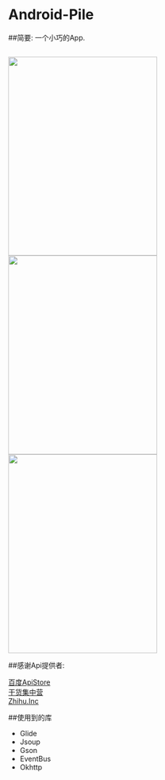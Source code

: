 # Android-Pile
##简要:
  一个小巧的App.
##  
 <image  src="https://github.com/fromten/Android-Pile/blob/master/phonescreen2.png" width=300 height=400/>
 <image  src="https://github.com/fromten/Android-Pile/blob/master/device-2016-07-11-234604.png" width=300 height=400/>
 <image  src="https://github.com/fromten/Android-Pile/blob/master/device-2016-07-17-233528.png" width=300 height=400/>
 
##感谢Api提供者:

<a href='http://apistore.baidu.com/' >百度ApiStore</a>
</br>
<a href='http://gank.io/api' >干货集中营</a>
</br>
<a href='https://github.com/izzyleung/ZhihuDailyPurify/wiki/' >Zhihu.Inc</a>
 
##使用到的库
<ul>
<li>Glide</li>
<li>Jsoup</li>
<li>Gson</li>
<li>EventBus</li>
<li>Okhttp</li>
</ul>
  
